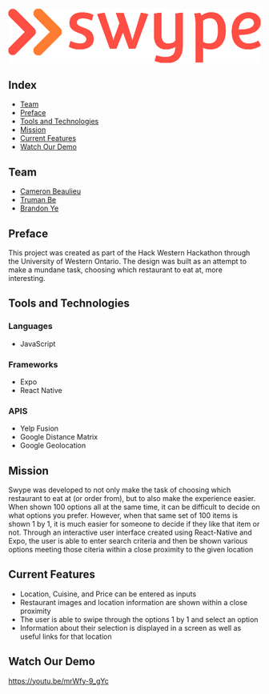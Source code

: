 ![Swype - Choosing What To Eat Made Easy](swypelogored.png)

## Index
<ul>
<li><a href="#team">Team</a></li>
<li><a href="#preface">Preface</a></li>
<li><a href="#tools-and-technologies">Tools and Technologies</a></li>
<li><a href="#mission">Mission</a></li>
<li><a href="#current-features">Current Features</a></li>
<li><a href="#watch-our-demo">Watch Our Demo</a></li>
</ul>

## Team
- [Cameron Beaulieu](https://github.com/Cameron-Beaulieu)
- [Truman Be](https://github.com/trumanbe01)
- [Brandon Ye](https://github.com/yebrandon)

## Preface 
This project was created as part of the Hack Western Hackathon through the University of Western Ontario. The design was built as an attempt to make a mundane task, choosing which restaurant to eat at, more interesting. 

## Tools and Technologies 

### Languages 
- JavaScript

### Frameworks
- Expo
- React Native

### APIS
- Yelp Fusion
- Google Distance Matrix
- Google Geolocation

## Mission
Swype was developed to not only make the task of choosing which restaurant to eat at (or order from), but to also make the experience easier. When shown 100 options all at the same time, it can be difficult to decide on what options you prefer. However, when that same set of 100 items is shown 1 by 1, it is much easier for someone to decide if they like that item or not. Through an interactive user interface created using React-Native and Expo, the user is able to enter search criteria and then be shown various options meeting those citeria within a close proximity to the given location

## Current Features 
- Location, Cuisine, and Price can be entered as inputs 
- Restaurant images and location information are shown within a close proximity
- The user is able to swipe through the options 1 by 1 and select an option
- Information about their selection is displayed in a screen as well as useful links for that location 

## Watch Our Demo
https://youtu.be/mrWfy-9_gYc



